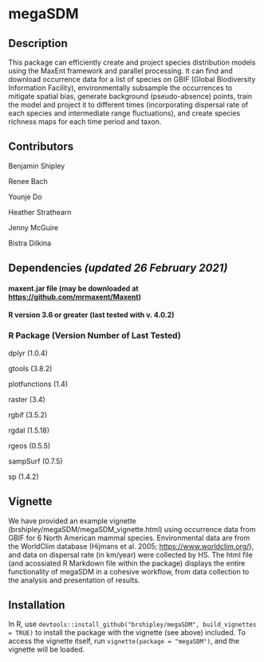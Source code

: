 
<!-- README.md is generated from README.Rmd. Please edit that file -->

# megaSDM

<!-- badges: start -->

<!-- badges: end -->

## Description

This package can efficiently create and project species distribution
models using the MaxEnt framework and parallel processing. It can find
and download occurrence data for a list of species on GBIF (Global
Biodiversity Information Facility), environmentally subsample the
occurrences to mitigate spatial bias, generate background
(pseudo-absence) points, train the model and project it to different
times (incorporating dispersal rate of each species and intermediate
range fluctuations), and create species richness maps for each time
period and taxon.

## Contributors

Benjamin Shipley

Renee Bach

Younje Do

Heather Strathearn

Jenny McGuire

Bistra Dilkina

## Dependencies *(updated 26 February 2021)*

#### maxent.jar file (may be downloaded at <https://github.com/mrmaxent/Maxent>)

#### R version 3.6 or greater (last tested with v. 4.0.2)

### R Package (Version Number of Last Tested)

dplyr (1.0.4)

gtools (3.8.2)

plotfunctions (1.4)

raster (3.4)

rgbif (3.5.2)

rgdal (1.5.18)

rgeos (0.5.5)

sampSurf (0.7.5)

sp (1.4.2)

## Vignette

We have provided an example vignette
(brshipley/megaSDM/megaSDM\_vignette.html) using occurrence data from
GBIF for 6 North American mammal species. Environmental data are from
the WorldClim database (Hijmans et al. 2005;
<https://www.worldclim.org/>), and data on dispersal rate (in km/year)
were collected by HS. The html file (and acossiated R Markdown file
within the package) displays the entire functionality of megaSDM in a
cohesive workflow, from data collection to the analysis and presentation
of results.

## Installation

In R, use `devtools::install_github("brshipley/megaSDM", build_vignettes
= TRUE)` to install the package with the vignette (see above) included.
To access the vignette itself, run `vignette(package = "megaSDM")`, and
the vignette will be loaded.
